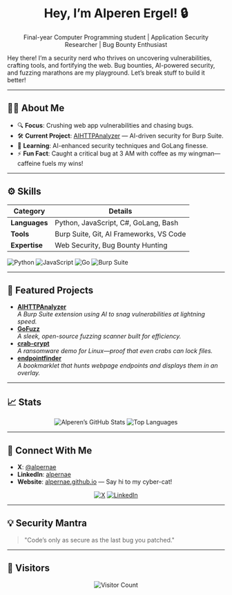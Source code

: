 <div align="center">
  <h1>Hey, I’m Alperen Ergel! 🔒</h1>
  <p>Final-year Computer Programming student | Application Security Researcher | Bug Bounty Enthusiast</p>
</div>

Hey there! I’m a security nerd who thrives on uncovering vulnerabilities, crafting tools, and fortifying the web. Bug bounties, AI-powered security, and fuzzing marathons are my playground. Let’s break stuff to build it better!

---

## 🕵️‍♂️ About Me
- 🔍 **Focus**: Crushing web app vulnerabilities and chasing bugs.
- 🛠️ **Current Project**: [AIHTTPAnalyzer](https://github.com/alpernae/AIHTTPAnalyzer) — AI-driven security for Burp Suite.
- 🌱 **Learning**: AI-enhanced security techniques and GoLang finesse.
- ⚡ **Fun Fact**: Caught a critical bug at 3 AM with coffee as my wingman—caffeine fuels my wins!

---

## ⚙️ Skills
| **Category**         | **Details**                         |
|----------------------|-------------------------------------|
| **Languages**        | Python, JavaScript, C#, GoLang, Bash |
| **Tools**            | Burp Suite, Git, AI Frameworks, VS Code |
| **Expertise**        | Web Security, Bug Bounty Hunting   |

![Python](https://img.shields.io/badge/Python-3776AB?style=flat&logo=python&logoColor=white)
![JavaScript](https://img.shields.io/badge/JavaScript-F7DF1E?style=flat&logo=javascript&logoColor=black)
![Go](https://img.shields.io/badge/Go-00ADD8?style=flat&logo=go&logoColor=white)
![Burp Suite](https://img.shields.io/badge/Burp_Suite-FF5733?style=flat&logo=security&logoColor=white)

---

## 🚀 Featured Projects
- **[AIHTTPAnalyzer](https://github.com/alpernae/AIHTTPAnalyzer)**  
  _A Burp Suite extension using AI to snag vulnerabilities at lightning speed._
- **[GoFuzz](https://github.com/alpernae/gofuzz)**  
  _A sleek, open-source fuzzing scanner built for efficiency._
- **[crab-crypt](https://github.com/alpernae/crab-crypt)**  
  _A ransomware demo for Linux—proof that even crabs can lock files._
- **[endpointfinder](https://github.com/alpernae/endpointfinder)**  
  _A bookmarklet that hunts webpage endpoints and displays them in an overlay._

---

## 📈 Stats
<div align="center">
  <img src="https://github-readme-stats.vercel.app/api?username=alpernae&show_icons=true&theme=transparent&hide_border=true&width=495" alt="Alperen’s GitHub Stats" />
  <img src="https://github-readme-stats.vercel.app/api/top-langs/?username=alpernae&layout=compact&theme=transparent&hide_border=true&width=495" alt="Top Languages" />
</div>

---

## 📡 Connect With Me
- **X**: [@alpernae](https://x.com/alpernae)  
- **LinkedIn**: [alpernae](https://www.linkedin.com/in/alpernae/)  
- **Website**: [alpernae.github.io](https://alpernae.github.io/) — Say hi to my cyber-cat!

<div align="center">
  <a href="https://x.com/alpernae"><img src="https://img.shields.io/badge/X-000000?style=flat&logo=x&logoColor=white" alt="X" /></a>
  <a href="https://www.linkedin.com/in/alpernae/"><img src="https://img.shields.io/badge/LinkedIn-0077B5?style=flat&logo=linkedin&logoColor=white" alt="LinkedIn" /></a>
</div>

---

## 💡 Security Mantra
> "Code’s only as secure as the last bug you patched."

---

## 👀 Visitors
<div align="center">
  <img src="https://komarev.com/ghpvc/?username=alpernae&color=green" alt="Visitor Count" />
</div>
